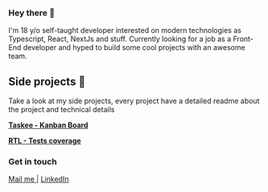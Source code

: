 ### Hey there 👋
I'm 18 y/o self-taught developer interested on modern technologies as Typescript, React, NextJs and stuff.
Currently looking for a job as a Front-End developer and hyped to build some cool projects with an awesome team.

## Side projects 🧪

Take a look at my side projects, every project have a detailed readme about the project and technical details

**[Taskee - Kanban Board](https://github.com/joaovitorzv/taskei)**

**[RTL - Tests coverage](https://github.com/joaovitorzv/rtl)**

### Get in touch
<p float="left">
  <a href='mailto:joaovitorzv@outlook.com'>
    Mail me
  </a>
  |
  <a href="https://www.linkedin.com/in/jo%C3%A3o-vitor-veras-165045186/">
    LinkedIn 
  </a>
</p>
